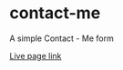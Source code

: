 # contact-me
A simple Contact - Me form

[Live page link](https://delicate-torrone-114e82.netlify.app/)
